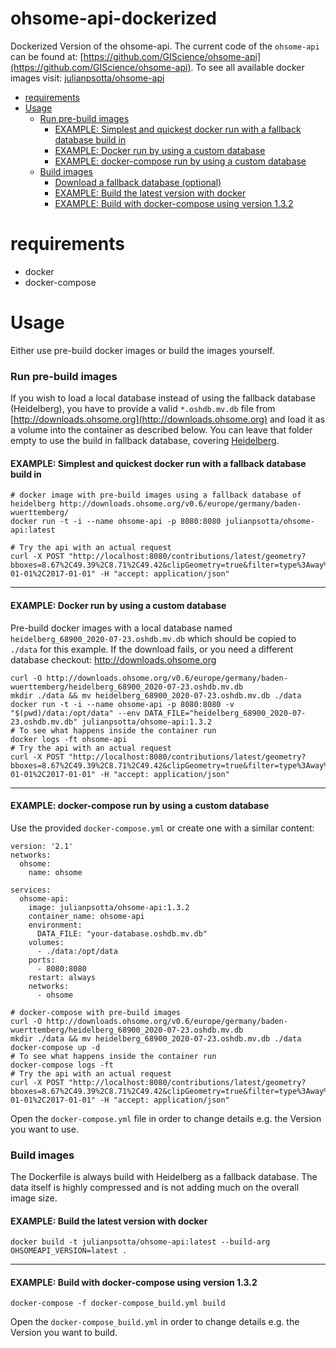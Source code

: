 # ohsome-api-dockerized

Dockerized Version of the ohsome-api. The current code of the `ohsome-api` can be found
at: [https://github.com/GIScience/ohsome-api](https://github.com/GIScience/ohsome-api). To see all available docker
images visit: [julianpsotta/ohsome-api](https://hub.docker.com/repository/docker/julianpsotta/ohsome-api)
<!-- TOC -->

- [requirements](#requirements)
- [Usage](#usage)
    + [Run pre-build images](#run-pre-build-images)
        - [EXAMPLE: Simplest and quickest docker run with a fallback database build in](#example--simplest-and-quickest-docker-run-with-a-fallback-database-build-in)
        - [EXAMPLE: Docker run by using a custom database](#example--docker-run-by-using-a-custom-database)
        - [EXAMPLE: docker-compose run by using a custom database](#example--docker-compose-run-by-using-a-custom-database)
    + [Build images](#build-images)
        - [Download a fallback database (optional)](#download-a-fallback-database--optional-)
        - [EXAMPLE: Build the latest version with docker](#example--build-the-latest-version-with-docker)
        - [EXAMPLE: Build with docker-compose using version 1.3.2](#example--build-with-docker-compose-using-version-132)

<!-- /TOC -->

# requirements

- docker
- docker-compose

# Usage

Either use pre-build docker images or build the images yourself.

### Run pre-build images

If you wish to load a local database instead of using the fallback database (Heidelberg), you have to provide a
valid `*.oshdb.mv.db` file from [http://downloads.ohsome.org](http://downloads.ohsome.org) and load it as a volume into
the container as described below. You can leave that folder empty to use the build in fallback database,
covering [Heidelberg](http://downloads.ohsome.org/v0.6/europe/germany/baden-wuerttemberg/).

#### EXAMPLE: Simplest and quickest docker run with a fallback database build in

```shell
# docker image with pre-build images using a fallback database of heidelberg http://downloads.ohsome.org/v0.6/europe/germany/baden-wuerttemberg/
docker run -t -i --name ohsome-api -p 8080:8080 julianpsotta/ohsome-api:latest

# Try the api with an actual request
curl -X POST "http://localhost:8080/contributions/latest/geometry?bboxes=8.67%2C49.39%2C8.71%2C49.42&clipGeometry=true&filter=type%3Away%20and%20natural%3D*&properties=tags&time=2016-01-01%2C2017-01-01" -H "accept: application/json"

```

---

#### EXAMPLE: Docker run by using a custom database

Pre-build docker images with a local database named `heidelberg_68900_2020-07-23.oshdb.mv.db` which should be copied
to `./data` for this example. If the download fails, or you need a different database
checkout: http://downloads.ohsome.org

```shell
curl -O http://downloads.ohsome.org/v0.6/europe/germany/baden-wuerttemberg/heidelberg_68900_2020-07-23.oshdb.mv.db
mkdir ./data && mv heidelberg_68900_2020-07-23.oshdb.mv.db ./data
docker run -t -i --name ohsome-api -p 8080:8080 -v "$(pwd)/data:/opt/data" --env DATA_FILE="heidelberg_68900_2020-07-23.oshdb.mv.db" julianpsotta/ohsome-api:1.3.2
# To see what happens inside the container run
docker logs -ft ohsome-api
# Try the api with an actual request
curl -X POST "http://localhost:8080/contributions/latest/geometry?bboxes=8.67%2C49.39%2C8.71%2C49.42&clipGeometry=true&filter=type%3Away%20and%20natural%3D*&properties=tags&time=2016-01-01%2C2017-01-01" -H "accept: application/json"
```

---

#### EXAMPLE: docker-compose run by using a custom database

Use the provided `docker-compose.yml` or create one with a similar content:

```text
version: '2.1'
networks:
  ohsome:
    name: ohsome

services:
  ohsome-api:
    image: julianpsotta/ohsome-api:1.3.2
    container_name: ohsome-api
    environment:
      DATA_FILE: "your-database.oshdb.mv.db"
    volumes:
      - ./data:/opt/data
    ports:
      - 8080:8080
    restart: always
    networks:
      - ohsome
```

```shell
# docker-compose with pre-build images
curl -O http://downloads.ohsome.org/v0.6/europe/germany/baden-wuerttemberg/heidelberg_68900_2020-07-23.oshdb.mv.db
mkdir ./data && mv heidelberg_68900_2020-07-23.oshdb.mv.db ./data
docker-compose up -d
# To see what happens inside the container run
docker-compose logs -ft
# Try the api with an actual request
curl -X POST "http://localhost:8080/contributions/latest/geometry?bboxes=8.67%2C49.39%2C8.71%2C49.42&clipGeometry=true&filter=type%3Away%20and%20natural%3D*&properties=tags&time=2016-01-01%2C2017-01-01" -H "accept: application/json"
```

Open the `docker-compose.yml` file in order to change details e.g. the Version you want to use.

### Build images
The Dockerfile is always build with Heidelberg as a fallback database. The data itself is highly compressed and is not adding much on the overall image size.
#### EXAMPLE: Build the latest version with docker

```shell
docker build -t julianpsotta/ohsome-api:latest --build-arg OHSOMEAPI_VERSION=latest .
```

---

#### EXAMPLE: Build with docker-compose using version 1.3.2

```shell
docker-compose -f docker-compose_build.yml build
```

Open the `docker-compose_build.yml` in order to change details e.g. the Version you want to build.

